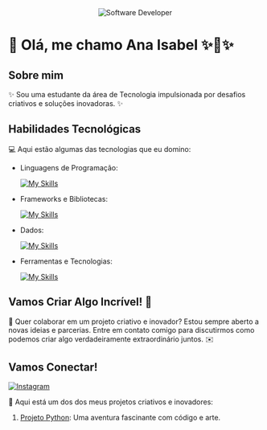 <div align="center">
  <img src="https://i.pinimg.com/originals/0f/25/e4/0f25e4668c1c7740b5ed41835339d67f.gif" alt="Software Developer">
</div>

# 🚀 Olá,  me chamo Ana Isabel ✨💙✨

## Sobre mim

✨ Sou uma estudante da área de Tecnologia impulsionada por desafios criativos e soluções inovadoras.  ✨

## Habilidades Tecnológicas

💻 Aqui estão algumas das tecnologias que eu domino:

-  Linguagens de Programação: 

    [![My Skills](https://skillicons.dev/icons?i=java,i=c,sql,python)](https://skillicons.dev)
- Frameworks e Bibliotecas: 

    [![My Skills](https://skillicons.dev/icons?i=spring,react,django)](https://skillicons.dev)
- Dados: 

    [![My Skills](https://skillicons.dev/icons?i=mysql,mongo)](https://skillicons.dev)

- Ferramentas e Tecnologias: 

    [![My Skills](https://skillicons.dev/icons?i=git,github,visualstudio,eclipse)](https://skillicons.dev)

## Vamos Criar Algo Incrível! 💫

💬 Quer colaborar em um projeto criativo e inovador? Estou sempre aberto a novas ideias e parcerias. Entre em contato comigo para discutirmos como podemos criar algo verdadeiramente extraordinário juntos. ✉️

## Vamos Conectar!

 [![Instagram](https://img.shields.io/badge/-_isabelmarquess-purple?style=flat-square&logo=Instagram&logoColor=white&link=https://www.instagram.com/_isabelmarquess/)](https://www.instagram.com/_isabelmarquess/)



🎨 Aqui está um dos dos meus projetos  criativos e inovadores:

1. [Projeto Python](https://github.com/isabelmarquess/machine-learning-with-python): Uma aventura fascinante com código e arte.

